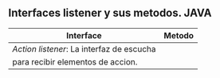 ## Interfaces listener y sus metodos. JAVA

**Interface**                               | **Metodo**
------------------------------------------- | -------------------
*Action listener*: La interfaz de escucha   |
para recibir elementos de accion.           |

